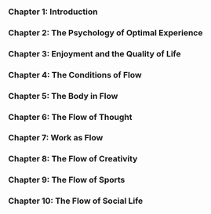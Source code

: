 ### Chapter 1: Introduction

### Chapter 2: The Psychology of Optimal Experience

### Chapter 3: Enjoyment and the Quality of Life

### Chapter 4: The Conditions of Flow

### Chapter 5: The Body in Flow

### Chapter 6: The Flow of Thought

### Chapter 7: Work as Flow

### Chapter 8: The Flow of Creativity

### Chapter 9: The Flow of Sports

### Chapter 10: The Flow of Social Life
